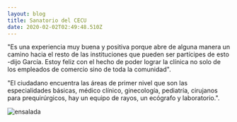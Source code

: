 ```yaml
---
layout: blog
title: Sanatorio del CECU
date: 2020-02-02T02:49:48.510Z
---
```

"Es una experiencia muy buena y positiva porque abre de alguna manera un camino hacia el resto de las instituciones que pueden ser partícipes de esto -dijo García. Estoy feliz con el hecho de poder lograr la clínica no solo de los empleados de comercio sino de toda la comunidad".

"El ciudadano encuentra las áreas de primer nivel que son las especialidades básicas, médico clínico, ginecología, pediatría, cirujanos para prequirúrgicos, hay un equipo de rayos, un ecógrafo y laboratorio.".

![ensalada](/uploads/clinica.jpg "tomaco")
